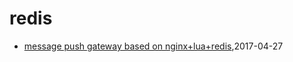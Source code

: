 # redis
* [message push gateway based on nginx+lua+redis](/2017/2017-04-27-message-push-gateway-based-on-nginx-and-lua-redis),2017-04-27

